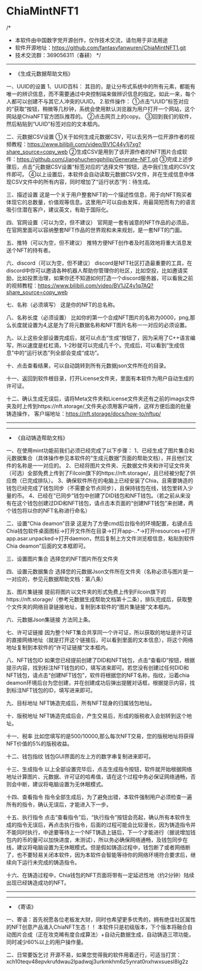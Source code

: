 # ChiaMintNFT1

/*
* 本软件由中国数字党开源创作，仅作技术交流，请勿用于非法用途
* 软件开源地址：https://github.com/fantasyfanwuren/ChiaMintNFT1.git
* 技术交流群：369056311（春耕）
*/
**********************************************************************************************************************************************************************

* 《生成元数据帮助文档》

一、UUID的设置
1、UUID百科：
其目的，是让分布式系统中的所有元素，都能有唯一的辨识信息，而不需要通过中央控制端来做辨识信息的指定。如此一来，每个人都可以创建不与其它人冲突的UUID。
2.软件操作：
①点击“UUID”标签对应的“获取”按钮，稍微等几秒钟，系统会使用默认浏览器为用户打开一个网站，这个网站是ChiaNFT官方团队推荐的。
②点击网页上的copy。
③回到我们的软件，然后粘贴到“UUID”标签对应的文本框内。

二、元数据CSV设置
①关于如何生成元数据CSV，可以去另外一位开源作者的视频教程：https://www.bilibili.com/video/BV1C44y1j7xg?share_source=copy_web
②生成CSV是用到了该开源作者的NFT图片合成软件：https://github.com/Jianghuchengphilip/Generate-NFT.git
③完成上述步骤后，点击”元数据CSV设置“标签对应的“选择文件”按钮，选中我们生成的CSV文件即可。
④以上设置后，本软件会自动读取元数据CSV文件，并在生成信息中体现CSV文件中的所有内容，同时增加了“运行状态”列：待生成。

三、描述设置
这是一个关于用户整套NFT的一个描述性信息，用于向NFT购买者体现它的总数量，价值观等信息。这里用户可以自由发挥，用最简短而有力的语言吸引住潜在客户，建议英文，有助于国际化。

四、官网设置（可以为空，但不建议）
官网是一套有诚意的NFT作品的必须品，在官网里面可以容纳整套NFT作品的世界观和未来规划，是一套NFT的门面。

五、推特（可以为空，但不建议）
推特方便NFT创作者及时高效地将重大消息发送个NFT的持有者。

六、discord（可以为空，但不建议）
discord是NFT社区打造最重要的工具，在discord中你可以邀请各种机器人帮助你管理你的社区，比如空投，比如邀请奖励，比如投票治理，如果你还不知道如何打造一个discord服务器，可以看我之前的视频教程：https://www.bilibili.com/video/BV1JZ4y1q7AQ?share_source=copy_web

七、名称（必须填写）
这是你的NFT的总名称。

八、名称长度（必须设置）
比如你的第一个合成NFT图片的名称为0000，png,那么长度就设置为4,这是为了将元数据名称和NFT图片名称一一对应的必须设置。

九、以上这些全部设置完成后，就可以点击“生成”按钮了，因为采用了C++语言编写，所以速度是杠杠滴，1-2秒就可以完成几千个。完成后，可以看到“生成信息”中的“运行状态”列全部会变成“成功”。

十、点击查看结果，可以自动跳转到所有元数据json文件所在的目录。

十一、返回到软件根目录，打开License文件夹，里面有本软件为用户自动生成的许可证。

十二、确认生成无误后，请将Meta文件夹和License文件夹还有之前的imags文件夹及时上传到https://nft.storage/,文件夹必须用客户端传，这样方便后面的批量铸造操作，
客户端地址：https://nft.storage/docs/how-to/nftup/

**********************************************************************************************************************************************************************
**********************************************************************************************************************************************************************
* 《自动铸造帮助文档》

一、在使用mint功能前我们必须已经完成了以下步骤：
1、已经生成了图片集合和元数据集合（具体操作参见本软件的“生成元数据”页面的帮助文档），并且他们文件的名称是一一对应的。
2、已经将图片文件夹、元数据文件夹和许可证文件夹（可选）全部免费上传到了Filcoin旗下的https://nft.storage/，且已经被分配了供应商（已完成排队）。
3、确保软件所在的电脑上已经安装了Chia，且需要铸造的钱包已经完成了钱包同步（不需要全节点同步），且保持钱包在线，钱包里转入少量的币。
4、已经在“已同步”钱包中创建了DID钱包和NFT钱包。（若之前从来没有在这个钱包创建过DID和NFT钱包，请点击本页面的“创建NFT钱包”来创建，两个钱包将以你的NFT名称进行命名）

二、设置“Chia deamon”目录
这是为了方便cmd后台指令的环境配置，右键点击Chia钱包软件桌面图标->打开文件所在目录->打开app-*.*.*->打开resources->打开app.asar.unpacked->打开daemon，然后复制上方文件浏览框信息，粘贴到软件Chia deamon”后面的文本框即可。

三、设置图片集合
选择您的NFT图片所在文件夹

四、设置元数据集合
选择您的元数据Json文件所在文件夹（名称必须与图片是一一对应的，参见元数据帮助文档：第八条）

五、图片集链接
提前将图片以文件夹的形式免费上传到Filcoin旗下的https://nft.storage/（参考元数据生成帮助文档第十二条），排队完成后，获取整个文件夹的网络目录链接地址，复制到本软件的“图片集链接”文本框内。

六、元数据Json集链接
方法同上条。

七、许可证链接
因为整个NFT集合共享同一个许可证，所以获取的地址是许可证的直接网络地址（就是打开这个链接后，可以看到里面的文本信息），将这个网络地址复制到本软件的“许可证链接”文本框内。

八、NFT钱包ID
如果您已经提前创建了DID和NFT钱包，点击“查看ID”按钮，根据提示内容，找到标注NFT钱包的ID，填写进来即可。若您没有创建过任何DID和NFT钱包，请点击“创建NFT钱包”，软件将根据您的NFT名称，指纹，沿着chia deamon环境后台为您创建，并在创建成功后弹出提醒对话框，根据提示内容，找到标注NFT钱包的ID，填写进来即可。

九、目标地址
NFT铸造完成后，所有NFT现身的归属钱包地址。

十、版税地址
NFT铸造完成后会，产生交易后，形成的版税收入会划转到这个地址。

十一、税率
比如您填写的是500/10000,那么每次NFT交易，您的版税地址将获得NFT价值的5%的版税收益。

十二、钱包指纹
钱包GUI界面的左上方的数字串复制进来即可。

十三、生成指令
以上全部设置完毕后，点击生成指令按钮，软件就开始根据网络地址计算图片、元数据、许可证的哈希值，请在这个过程中务必保证网络通畅，否则会中断，建议将电脑设置为无休眠模式。

十四、查看指令
指令全部生成后，为了避免出错，本软件强制用户必须检查一遍所有的指令，确认无误后，才能进入下一步。

十五、执行指令
点击“查看指令”后，“执行指令”按钮会亮起，确认所有本软件生成的指令无误后，再点击执行指令，后面的过程可能会比较漫长，因为铸造指令并不能同时执行，中途要等待上一个NFT铸造上链后，下一个才能进行（据说增加钱包内的币的量可以加快进度，未测试），所以务必确保网络通畅，及钱包同步在线，建议将电脑设置为无休眠模式。但是假如铸造过程中，钱包断了或者网络断了，也不要轻易关闭本软件，因为本软件会智能等待你的网络环境符合要求后，继续向下运行未完成的铸造指令。

十六、在铸造过程中，Chia钱包的NFT页面将带有一定延迟性地（约2分钟）陆续出现已经铸造成功的NFT。


**********************************************************************************************************************************************************************
**********************************************************************************************************************************************************************
* 《寄语》

一、寄语：首先祝愿各位老板发大财，同时也希望更多优秀的，拥有绝佳社区属性的NFT创意产品涌入ChiaNFT生态！！
本软件只是初级版本，下个版本将融合自动图片合成（正在攻克稀有度合成算法）+自动元数据生成，自动铸造三项功能，同时减少60%以上的用户操作量。

二、日常要饭乞讨
开源不易，如果您觉得我的软件用着还行，可适当打赏：xch10teqv48epvkrufdwau2lpadwqj3urkmkhm6z5ynrat0nxhwxsuesl8lg2z
